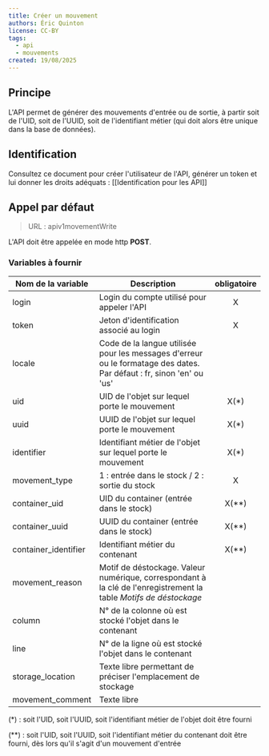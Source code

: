 ```yaml
---
title: Créer un mouvement
authors: Éric Quinton
license: CC-BY
tags:
  - api
  - mouvements
created: 19/08/2025
---
```

## Principe

L'API permet de générer des mouvements d'entrée ou de sortie, à partir soit de l'UID, soit de l'UUID, soit de l'identifiant métier (qui doit alors être unique dans la base de données).

## Identification

Consultez ce document pour créer l'utilisateur de l'API, générer un token et lui donner les droits adéquats : [[Identification pour les API]]

## Appel par défaut

> URL : apiv1movementWrite

L'API doit être appelée en mode http **POST**.

### Variables à fournir

| Nom de la variable   | Description                                                                                                          | obligatoire |
| -------------------- | -------------------------------------------------------------------------------------------------------------------- | :---------: |
| login                | Login du compte utilisé pour appeler l'API                                                                           |      X      |
| token                | Jeton d'identification associé au login                                                                              |      X      |
| locale               | Code de la langue utilisée pour les messages d'erreur ou le formatage des dates. Par défaut : fr, sinon 'en' ou 'us' |             |
| uid                  | UID de l'objet sur lequel porte le mouvement                                                                         |    X(\*)    |
| uuid                 | UUID de l'objet sur lequel porte le mouvement                                                                        |    X(\*)    |
| identifier           | Identifiant métier de l'objet sur lequel porte le mouvement                                                          |    X(\*)    |
| movement_type        | 1 : entrée dans le stock / 2 : sortie du stock                                                                       |      X      |
| container_uid        | UID du container (entrée dans le stock)                                                                              |   X(\*\*)   |
| container_uuid       | UUID du container (entrée dans le stock)                                                                             |   X(\*\*)   |
| container_identifier | Identifiant métier du contenant                                                                                      |   X(\*\*)   |
| movement_reason      | Motif de déstockage. Valeur numérique, correspondant à la clé de l'enregistrement la table *Motifs de déstockage*    |             |
| column               | N° de la colonne où est stocké l'objet dans le contenant                                                             |             |
| line                 | N° de la ligne où est stocké l'objet dans le contenant                                                               |             |
| storage_location     | Texte libre permettant de préciser l'emplacement de stockage                                                         |             |
| movement_comment     | Texte libre                                                                                                          |             |


(\*) : soit l'UID, soit l'UUID, soit l'identifiant métier de l'objet doit être fourni

(\*\*) : soit l'UID, soit l'UUID, soit l'identifiant métier du contenant doit être fourni, dès lors qu'il s'agit d'un mouvement d'entrée
